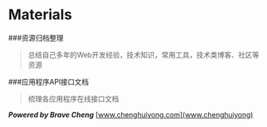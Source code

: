 # Materials

###资源归档整理
> 总结自己多年的Web开发经验，技术知识，常用工具，技术类博客、社区等资源

###应用程序API接口文档
> 梳理各应用程序在线接口文档



***Powered by Brave Cheng*** [www.chenghuiyong.com](www.chenghuiyong)
